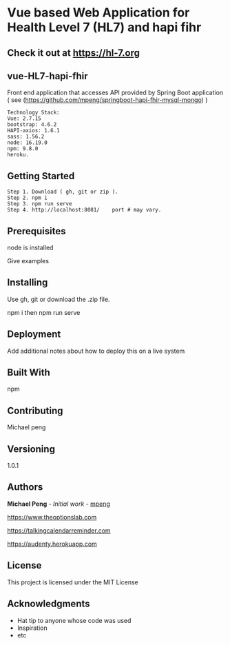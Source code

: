 # Vue based Web Application for Health Level 7 (HL7) and hapi fihr

## Check it out at https://hl-7.org

## vue-HL7-hapi-fhir
Front end application that accesses API provided by  Spring Boot application ( see (https://github.com/mpeng/springboot-hapi-fhir-mysql-mongo) )
```
Technology Stack:
Vue: 2.7.15
bootstrap: 4.6.2
HAPI-axios: 1.6.1
sass: 1.56.2
node: 16.19.0
npm: 9.8.0
heroku.
```


## Getting Started

```
Step 1. Download ( gh, git or zip ).
Step 2. npm i
Step 3. npm run serve
Step 4. http://localhost:8081/    port # may vary.
```
## Prerequisites

node is installed


Give examples



## Installing

Use gh, git or download the .zip file.

npm i
then
npm run serve


## Deployment

Add additional notes about how to deploy this on a live system

## Built With

npm

## Contributing

Michael peng

## Versioning

1.0.1

## Authors

**Michael Peng** - *Initial work* - [mpeng](https://github.com/mpeng)

https://www.theoptionslab.com

https://talkingcalendarreminder.com

https://audenty.herokuapp.com


## License

This project is licensed under the MIT License 

## Acknowledgments

* Hat tip to anyone whose code was used
* Inspiration
* etc


